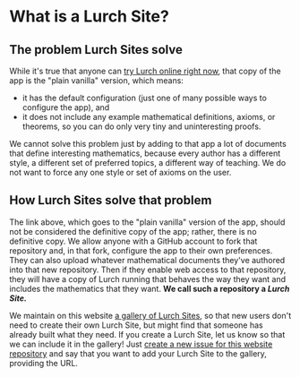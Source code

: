 
# What is a Lurch Site?

## The problem Lurch Sites solve

While it's true that anyone can
[try Lurch online right now](https://lurchmath.github.io/lurch/app/),
that copy of the app is the "plain vanilla" version, which means:

 - it has the default configuration (just one of many possible ways to configure
   the app), and
 - it does not include any example mathematical definitions, axioms, or
   theorems, so you can do only very tiny and uninteresting proofs.

We cannot solve this problem just by adding to that app a lot of documents
that define interesting mathematics, because every author has a different style,
a different set of preferred topics, a different way of teaching.  We do not
want to force any one style or set of axioms on the user.

## How Lurch Sites solve that problem

The link above, which goes to the "plain vanilla" version of the app, should not
be considered the definitive copy of the app; rather, there is no definitive
copy.  We allow anyone with a GitHub account to fork that repository and, in
that fork, configure the app to their own preferences.  They can also upload
whatever mathematical documents they've authored into that new repository.  Then
if they enable web access to that repository, they will have a copy of Lurch
running that behaves the way they want and includes the mathematics that they
want.  **We call such a repository a *Lurch Site.***

We maintain on this website [a gallery of Lurch Sites](lurch-sites-gallery.md),
so that new users don't need to create their own Lurch Site, but might find that
someone has already built what they need.  If you create a Lurch Site, let us
know so that we can include it in the gallery!  Just [create a new issue for
this website repository](https://github.com/lurchmath/lurchmath.github.io/issues)
and say that you want to add your Lurch Site to the gallery, providing the URL.
